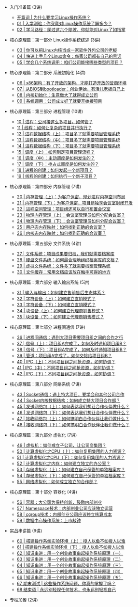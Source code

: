 <!-- - [Overview](linux_operating_system/overview.md) -->

- 入门准备篇 (3讲)

  - [开篇词 | 为什么要学习Linux操作系统？](linux_operating_system/section00/article00.md)
  - [01 | 入学测验：你究竟对Linux操作系统了解多少？](linux_operating_system/section00/article01.md)
  - [02 | 学习路径：爬过这六个陡坡，你就能对Linux了如指掌](linux_operating_system/section00/article02.md)

- 核心原理篇：第一部分 Linux操作系统综述 (3讲)


  - [03 | 你可以把Linux内核当成一家软件外包公司的老板](linux_operating_system/section01/article03.md)
  - [04 | 快速上手几个Linux命令：每家公司都有自己的黑话](linux_operating_system/section01/article04.md)
  - [05 | 学会几个系统调用：咱们公司能接哪些类型的项目？](linux_operating_system/section01/article05.md)


- 核心原理篇：第二部分 系统初始化 (4讲)

  - [06 | x86架构：有了开放的架构，才能打造开放的营商环境](linux_operating_system/section02/article06.md)
  - [07 | 从BIOS到bootloader：创业伊始，有活儿老板自己上](linux_operating_system/section02/article07.md)
  - [08 | 内核初始化：生意做大了就得成立公司](linux_operating_system/section02/article08.md)
  - [09 | 系统调用：公司成立好了就要开始接项目](linux_operating_system/section02/article09.md)

- 核心原理篇：第三部分 进程管理 (10讲)

  - [10 | 进程：公司接这么多项目，如何管？](linux_operating_system/section03/article10.md)
  - [11 | 线程：如何让复杂的项目并行执行？](linux_operating_system/section03/article11.md)
  - [12 | 进程数据结构（上）：项目多了就需要项目管理系统](linux_operating_system/section03/article12.md)
  - [13 | 进程数据结构（中）：项目多了就需要项目管理系统](linux_operating_system/section03/article13.md)
  - [14 | 进程数据结构（下）：项目多了就需要项目管理系统](linux_operating_system/section03/article14.md)
  - [15 | 调度（上）：如何制定项目管理流程？](linux_operating_system/section03/article15.md)
  - [16 | 调度（中）：主动调度是如何发生的？](linux_operating_system/section03/article16.md)
  - [17 | 调度（下）：抢占式调度是如何发生的？](linux_operating_system/section03/article17.md)
  - [18 | 进程的创建：如何发起一个新项目？](linux_operating_system/section03/article18.md)
  - [19 | 线程的创建：如何执行一个新子项目？](linux_operating_system/section03/article19.md)

- 核心原理篇：第四部分 内存管理 (7讲)

  - [20 | 内存管理（上）：为客户保密，规划进程内存空间布局](linux_operating_system/section04/article20.md)
  - [21 | 内存管理（下）：为客户保密，项目组独享会议室封闭开发](linux_operating_system/section04/article21.md)
  - [22 | 进程空间管理：项目组还可以自行布置会议室](linux_operating_system/section04/article22.md)
  - [23 | 物理内存管理（上）：会议室管理员如何分配会议室？](linux_operating_system/section04/article23.md)
  - [24 | 物理内存管理（下）：会议室管理员如何分配会议室？](linux_operating_system/section04/article24.md)
  - [25 | 用户态内存映射：如何找到正确的会议室？](linux_operating_system/section04/article25.md)
  - [26 | 内核态内存映射：如何找到正确的会议室？](linux_operating_system/section04/article26.md)

- 核心原理篇：第五部分 文件系统 (4讲)

  - [27 | 文件系统：项目成果要归档，我们就需要档案库](linux_operating_system/section05/article27.md)
  - [28 | 硬盘文件系统：如何最合理地组织档案库的文档？](linux_operating_system/section05/article28.md)
  - [29 | 虚拟文件系统：文件多了就需要档案管理系统](linux_operating_system/section05/article29.md)
  - [30 | 文件缓存：常用文档应该放在触手可得的地方](linux_operating_system/section05/article30.md)

- 核心原理篇：第六部分 输入输出系统 (5讲)

  - [31 | 输入与输出：如何建立售前售后生态体系？](linux_operating_system/section06/article31.md)
  - [32 | 字符设备（上）：如何建立直销模式？](linux_operating_system/section06/article32.md)
  - [33 | 字符设备（下）：如何建立直销模式？](linux_operating_system/section06/article33.md)
  - [34 | 块设备（上）：如何建立代理商销售模式？](linux_operating_system/section06/article34.md)
  - [35 | 块设备（下）：如何建立代理商销售模式？](linux_operating_system/section06/article35.md)

- 核心原理篇：第七部分 进程间通信 (7讲)

  - [36 | 进程间通信：遇到大项目需要项目组之间的合作才行](linux_operating_system/section07/article36.md)
  - [37 | 信号（上）：项目组A完成了，如何及时通知项目组B？](linux_operating_system/section07/article37.md)
  - [38 | 信号（下）：项目组A完成了，如何及时通知项目组B？](linux_operating_system/section07/article38.md)
  - [39 | 管道：项目组A完成了，如何交接给项目组B？](linux_operating_system/section07/article39.md)
  - [40 | IPC（上）：不同项目组之间抢资源，如何协调？](linux_operating_system/section07/article40.md)
  - [41 | IPC（中）：不同项目组之间抢资源，如何协调？](linux_operating_system/section07/article41.md)
  - [42 | IPC（下）：不同项目组之间抢资源，如何协调？](linux_operating_system/section07/article42.md)

- 核心原理篇：第八部分 网络系统 (7讲)

  <!-- - [43 预习 | Socket通信之网络协议基本原理](linux_operating_system/section08/article43.md) -->
  - [43 | Socket通信：遇上特大项目，要学会和其他公司合作](linux_operating_system/section08/article43.md)
  - [44 | Socket内核数据结构：如何成立特大项目合作部？](linux_operating_system/section08/article44.md)
  - [45 | 发送网络包（上）：如何表达我们想让合作伙伴做什么？](linux_operating_system/section08/article45.md)
  - [46 | 发送网络包（下）：如何表达我们想让合作伙伴做什么？](linux_operating_system/section08/article46.md)
  - [47 | 接收网络包（上）：如何搞明白合作伙伴让我们做什么？](linux_operating_system/section08/article47.md)
  - [48 | 接收网络包（下）：如何搞明白合作伙伴让我们做什么？](linux_operating_system/section08/article48.md)

- 核心原理篇：第九部分 虚拟化 (7讲)

  - [49 | 虚拟机：如何成立子公司，让公司变集团？](linux_operating_system/section09/article49.md)
  - [50 | 计算虚拟化之CPU（上）：如何复用集团的人力资源？](linux_operating_system/section09/article50.md)
  - [51 | 计算虚拟化之CPU（下）：如何复用集团的人力资源？](linux_operating_system/section09/article51.md)
  - [52 | 计算虚拟化之内存：如何建立独立的办公室？](linux_operating_system/section09/article52.md)
  - [53 | 存储虚拟化（上）：如何建立自己保管的单独档案库？](linux_operating_system/section09/article53.md)
  - [54 | 存储虚拟化（下）：如何建立自己保管的单独档案库？](linux_operating_system/section09/article54.md)
  - [55 | 网络虚拟化：如何成立独立的合作部？](linux_operating_system/section09/article55.md)

- 核心原理篇：第十部分 容器化 (4讲)

  - [56 | 容器：大公司为保持创新，鼓励内部创业](linux_operating_system/section10/article56.md)
  - [57 | Namespace技术：内部创业公司应该独立运营](linux_operating_system/section10/article57.md)
  - [58 | cgroup技术：内部创业公司应该独立核算成本](linux_operating_system/section10/article58.md)
  - [59 | 数据中心操作系统：上市敲钟](linux_operating_system/section10/article59.md)

- 实战串讲篇 (9讲)

  - [60 | 搭建操作系统实验环境（上）：授人以鱼不如授人以渔](linux_operating_system/section11/article60.md)
  - [61 | 搭建操作系统实验环境（下）：授人以鱼不如授人以渔](linux_operating_system/section11/article61.md)
  - [62 | 知识串讲：用一个创业故事串起操作系统原理（一）](linux_operating_system/section11/article62.md)
  - [63 | 知识串讲：用一个创业故事串起操作系统原理（二）](linux_operating_system/section11/article63.md)
  - [64 | 知识串讲：用一个创业故事串起操作系统原理（三）](linux_operating_system/section11/article64.md)
  - [65 | 知识串讲：用一个创业故事串起操作系统原理（四）](linux_operating_system/section11/article65.md)
  - [66 | 知识串讲：用一个创业故事串起操作系统原理（五）](linux_operating_system/section11/article66.md)
  - [67 期末测试 | 这些操作系统问题，你真的掌握了吗？](linux_operating_system/section11/article67.md)
  - [68 结束语 | 永远别轻视任何技术，也永远别轻视自己](linux_operating_system/section11/article68.md)

- 专栏加餐 (2讲)
